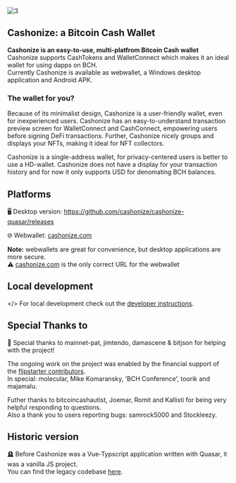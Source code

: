 ![3](https://github.com/cashonize/cashonize-quasar/assets/53938059/fd6b8244-76ba-4d3d-9b84-c757e0fb0e21)

## Cashonize: a Bitcoin Cash Wallet

**Cashonize is an easy-to-use, multi-platfrom Bitcoin Cash wallet** <br>
Cashonize supports CashTokens and WalletConnect which makes it an ideal wallet for using dapps on BCH. <br>
Currently Cashonize is available as webwallet, a Windows desktop application and Android APK. <br>

### The wallet for you?

Because of its minimalist design, Cashonize is a user-friendly wallet, even for inexperienced users.
Cashonize has an easy-to-understand transaction preview screen for WalletConnect and CashConnect, empowering users before signing DeFi transactions.
Further, Cashonize nicely groups and displays your NFTs, making it ideal for NFT collectors.

Cashonize is a single-address wallet, for privacy-centered users is better to use a HD-wallet.
Cashonize does not have a display for your transaction history and for now it only supports USD for denomating BCH balances.

## Platforms

🖥️ Desktop version: https://github.com/cashonize/cashonize-quasar/releases

🌐 Webwallet: [cashonize.com](cashonize.com) 

**Note:** webwallets are great for convenience, but desktop applications are more secure. <br>
⚠️ [cashonize.com](cashonize.com) is the only correct URL for the webwallet

## Local development 

</> For local development check out the [developer instructions](./development.md).

## Special Thanks to

🙏 Special thanks to mainnet-pat, jimtendo, damascene & bitjson for helping with the project!

The ongoing work on the project was enabled by the financial support of the [flipstarter contributors](https://flipstarter.cashonize.com/). <br>
In special: molecular, Mike Komaransky, 'BCH Conference', toorik and majamalu.

Futher thanks to bitcoincashautist, Joemar, Romit and Kallisti for being very helpful responding to questions. <br>
Also a thank you to users reporting bugs: samrock5000 and Stockleezy.

## Historic version

🪦 Before Cashonize was a Vue-Typscript application written with Quasar, it was a vanilla JS project. <br>
You can find the legacy codebase [here](https://github.com/cashonize/wallet).
